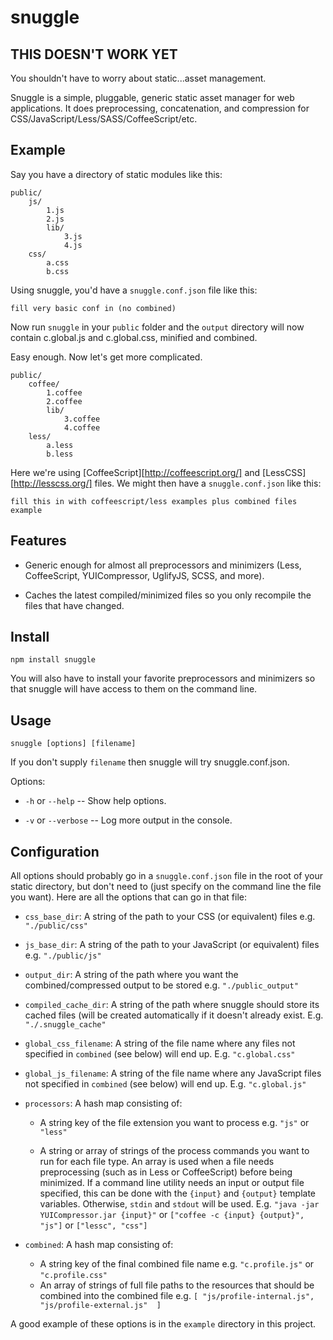 snuggle
============
THIS DOESN'T WORK YET
---------------------

You shouldn't have to worry about static...asset management.

Snuggle is a simple, pluggable, generic static asset manager for web applications. It does preprocessing, concatenation, and compression for CSS/JavaScript/Less/SASS/CoffeeScript/etc.

Example
-------

Say you have a directory of static modules like this:

    public/
        js/
            1.js
            2.js
            lib/
                3.js
                4.js
        css/
            a.css
            b.css

Using snuggle, you'd have a `snuggle.conf.json` file like this:

    fill very basic conf in (no combined)

Now run `snuggle` in your `public` folder and the `output` directory will now contain c.global.js and c.global.css, minified and combined.

Easy enough. Now let's get more complicated.

    public/
        coffee/
            1.coffee
            2.coffee
            lib/
                3.coffee
                4.coffee
        less/
            a.less
            b.less

Here we're using [CoffeeScript][http://coffeescript.org/] and [LessCSS][http://lesscss.org/] files. We might then have a `snuggle.conf.json` like this:

    fill this in with coffeescript/less examples plus combined files example

Features
--------
* Generic enough for almost all preprocessors and minimizers (Less, CoffeeScript, YUICompressor, UglifyJS, SCSS, and more).

* Caches the latest compiled/minimized files so you only recompile the files that have changed.

Install
-------
    npm install snuggle

You will also have to install your favorite preprocessors and minimizers so that snuggle will have access to them on the command line.

Usage
-----
    snuggle [options] [filename]

If you don't supply `filename` then snuggle will try snuggle.conf.json.

Options:

* `-h` or `--help` -- Show help options.

* `-v` or `--verbose` -- Log more output in the console.

Configuration
-------------
All options should probably go in a `snuggle.conf.json` file in the root of your static directory, but don't need to (just specify on the command line the file you want). Here are all the options that can go in that file:

* `css_base_dir`: A string of the path to your CSS (or equivalent) files e.g. `"./public/css"`

* `js_base_dir`: A string of the path to your JavaScript (or equivalent) files e.g. `"./public/js"`

* `output_dir`: A string of the path where you want the combined/compressed output to be stored e.g. `"./public_output"`

* `compiled_cache_dir`: A string of the path where snuggle should store its cached files (will be created automatically if it doesn't already exist. E.g. `"./.snuggle_cache"`

* `global_css_filename`: A string of the file name where any files not specified in `combined` (see below) will end up. E.g. `"c.global.css"`

* `global_js_filename`: A string of the file name where any JavaScript files not specified in `combined` (see below) will end up. E.g. `"c.global.js"`

* `processors`: A hash map consisting of:

    * A string key of the file extension you want to process e.g. `"js"` or `"less"`

    * A string or array of strings of the process commands you want to run for each file type. An array is used when a file needs preprocessing (such as in Less or CoffeeScript) before being minimized. If a command line utility needs an input or output file specified, this can be done with the `{input}` and `{output}` template variables. Otherwise, `stdin` and `stdout` will be used. E.g. `"java -jar YUICompressor.jar {input}"` or `["coffee -c {input} {output}", "js"]` or `["lessc", "css"]`

* `combined`: A hash map consisting of:
    * A string key of the final combined file name e.g. `"c.profile.js"` or `"c.profile.css"`
    * An array of strings of full file paths to the resources that should be combined into the combined file e.g. `[ "js/profile-internal.js", "js/profile-external.js"  ]`

A good example of these options is in the `example` directory in this project.
